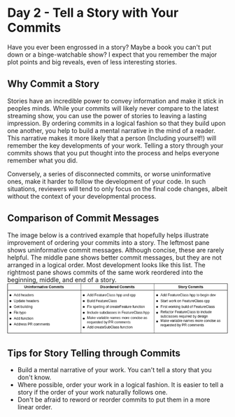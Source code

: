 # Day 2 - Tell a Story with Your Commits 
Have you ever been engrossed in a story? Maybe a book you can't put down or a binge-watchable show? I expect that you remember the major plot points and big reveals, even of less interesting stories. 

## Why Commit a Story 
Stories have an incredible power to convey information and make it stick in peoples minds. While your commits will likely never compare to the latest streaming show, you can use the power of stories to leaving a lasting impression. By ordering commits in a logical fashion so that they build upon one another, you help to build a mental narrative in the mind of a reader. This narrative makes it more likely that a person (Including yourself!) will remember the key developments of your work. Telling a story through your commits shows that you put thought into the process and helps everyone remember what you did.

Conversely, a series of disconnected commits, or worse uninformative ones, make it harder to follow the development of your code. In such situations, reviewers will tend to only focus on the final code changes, albeit without the context of your developmental process.

## Comparison of Commit Messages
The image below is a contrived example that hopefully helps illustrate improvement of ordering your commits into a story. The leftmost pane shows uninformative commit messages. Although concise, these are rarely helpful. The middle pane shows better commit messages, but they are not arranged in a logical order. Most development looks like this list. The rightmost pane shows commits of the same work reordered into the beginning, middle, and end of a story.
![A comparison of uninformative, disordered, and story commits](../imgs/story_commits_example.png)

## Tips for Story Telling through Commits
- Build a mental narrative of your work. You can't tell a story that you don't know.
- Where possible, order your work in a logical fashion. It is easier to tell a story if the order of your work naturally follows one. 
- Don't be afraid to reword or reorder commits to put them in a more linear order.
